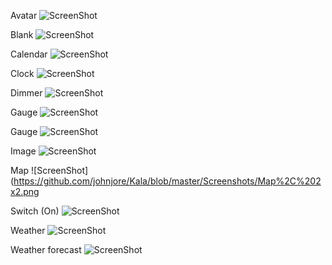 Avatar
![ScreenShot](https://github.com/johnjore/Kala/blob/master/Screenshots/Avatar%2C%201x1%2C%202x2%2C%203x2.png)

Blank
![ScreenShot](https://github.com/johnjore/Kala/blob/master/Screenshots/Blank%2C%201x1.png)

Calendar
![ScreenShot](https://github.com/johnjore/Kala/blob/master/Screenshots/Calendar%2C%202x3.png)

Clock
![ScreenShot](https://github.com/johnjore/Kala/blob/master/Screenshots/Clock%2C%202x1.png)

Dimmer
![ScreenShot](https://github.com/johnjore/Kala/blob/master/Screenshots/Dimmer%2C%201x1.png)

Gauge
![ScreenShot](https://github.com/johnjore/Kala/blob/master/Screenshots/Gauge%2C%201x1.png)

Gauge
![ScreenShot](https://github.com/johnjore/Kala/blob/master/Screenshots/Gauge-Group%2C%203x1.png)

Image
![ScreenShot](https://github.com/johnjore/Kala/blob/master/Screenshots/Image%2C%201x1.png)

Map
![ScreenShot](https://github.com/johnjore/Kala/blob/master/Screenshots/Map%2C%202x2.png

Switch (On)
![ScreenShot](https://github.com/johnjore/Kala/blob/master/Screenshots/Switch-On%2C%201x1.png)

Weather
![ScreenShot](https://github.com/johnjore/Kala/blob/master/Screenshots/Weather%2C%202x1.png)

Weather forecast
![ScreenShot](https://github.com/johnjore/Kala/blob/master/Screenshots/Weather%20forecast%2C%203x1.png)
